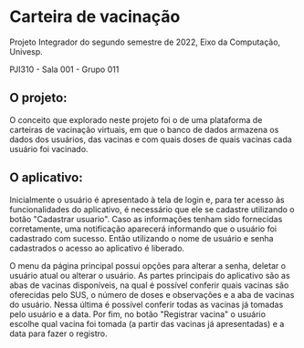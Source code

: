 # Carteira de vacinação

Projeto Integrador do segundo semestre de 2022, Eixo da Computação, Univesp.

PJI310 - Sala 001 - Grupo 011

## O projeto:

O conceito que explorado neste projeto foi o de uma plataforma de carteiras de vacinação virtuais,
em que o banco de dados armazena os dados dos usuários, das vacinas e com quais doses de quais
vacinas cada usuário foi vacinado.


## O aplicativo:

Inicialmente o usuário é apresentado à tela de login e, para ter acesso às funcionalidades do aplicativo,
é necessário que ele se cadastre utilizando o botão "Cadastrar usuario". Caso as informações tenham sido
fornecidas corretamente, uma notificação aparecerá informando que o usuário foi cadastrado com sucesso.
Então utilizando o nome de usuário e senha cadastrados o acesso ao aplicativo é liberado.

O menu da página principal possui opções para alterar a senha, deletar o usuário atual ou alterar o usuário.
As partes principais do aplicativo são as abas de vacinas disponíveis, na qual é possível conferir quais vacinas
são oferecidas pelo SUS, o número de doses e observações e a aba de vacinas do usuário. Nessa última é possível
conferir todas as vacinas já tomadas pelo usuário e a data. Por fim, no botão "Registrar vacina" o usuário
escolhe qual vacina foi tomada (a partir das vacinas já apresentadas) e a data para fazer o registro.
